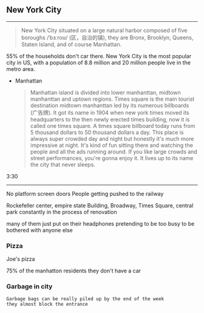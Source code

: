 ## New York City

<hr>

> New York City situated on a large natural harbor composed of five boroughs /ˈbɜːroʊ/ (区，自治的镇), they are Bronx, Brooklyn, Queens, Staten Island, and of course Manhattan.


55% of the households don't car there.
New York City is the most popular city in US, with a population of 8.8 million and 20 million people live in the metro area.


- Manhattan


  > Manhattan island is divided into lower manhanttan, midtown manhanttan and uptown regions. Times square is the main tourist destination midtown manhanttan led by its numerous billboards (广告牌). It got its name in 1904 when new york times moved its headquarters to the then newly erected times building, now it is called one times square. A times square billboard today runs from 5 thousand dollars to 50 thousand dollars a day. This place is always super crowded day and night but honestly it's much more impressive at night. It's kind of fun sitting there and watching the people and all the ads running around. If you like large crowds and street performances, you're gonna enjoy it. It lives up to its name the city that never sleeps.


3:30

<hr>


No platform screen doors
People getting pushed to the railway

Rockefeller center, empire state Building, Broadway, Times Square, central park
constantly in the process of renovation

many of them just put on their headphones pretending to be too busy to be bothered with anyone else

### Pizza

Joe's pizza


75% of the manhatton residents they don't have a car

### Garbage in city
```
Garbage bags can be really piled up by the end of the week 
they almost block the entrance
```

